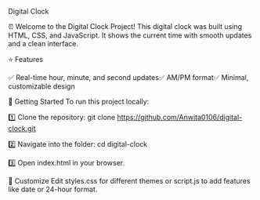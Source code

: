 Digital Clock

⏰ Welcome to the Digital Clock Project!
This digital clock was built using HTML, CSS, and JavaScript. It shows the current time with smooth updates and a clean interface.

⭐ Features

✅ Real-time hour, minute, and second updates✅ AM/PM format✅ Minimal, customizable design


🚀 Getting Started
To run this project locally:

1️⃣ Clone the repository:
git clone https://github.com/Anwita0106/digital-clock.git


2️⃣ Navigate into the folder:
cd digital-clock


3️⃣ Open index.html in your browser.


🎨 Customize
Edit styles.css for different themes or script.js to add features like date or 24-hour format.

